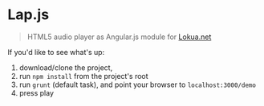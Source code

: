 # Lap.js

> HTML5 audio player as Angular.js module for [Lokua.net][0]

If you'd like to see what's up:

1. download/clone the project, 
2. run `npm install` from the project's root
3. run `grunt` (default task), and point your browser to `localhost:3000/demo`
4. press play

[0]: http://lokua.net